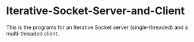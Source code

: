 # Iterative-Socket-Server-and-Client
This is the programs for an Iterative Socket server (single-threaded) and a multi-threaded client.
